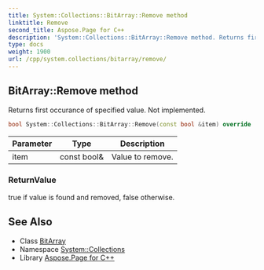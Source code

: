 ```yaml
---
title: System::Collections::BitArray::Remove method
linktitle: Remove
second_title: Aspose.Page for C++
description: 'System::Collections::BitArray::Remove method. Returns first occurance of specified value. Not implemented in C++.'
type: docs
weight: 1900
url: /cpp/system.collections/bitarray/remove/
---
```

## BitArray::Remove method


Returns first occurance of specified value. Not implemented.

```cpp
bool System::Collections::BitArray::Remove(const bool &item) override
```


| Parameter | Type | Description |
| --- | --- | --- |
| item | const bool\& | Value to remove. |

### ReturnValue

true if value is found and removed, false otherwise.

## See Also

* Class [BitArray](../)
* Namespace [System::Collections](../../)
* Library [Aspose.Page for C++](../../../)
